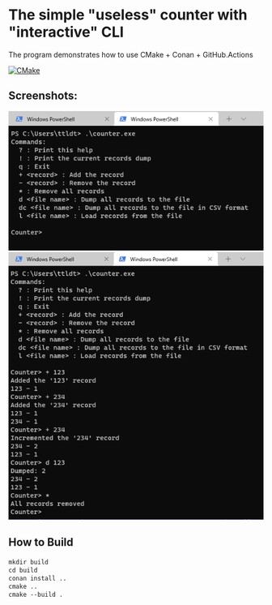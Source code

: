 # The simple "useless" counter with "interactive" CLI
The program demonstrates how to use CMake + Conan + GitHub.Actions

[![CMake](https://github.com/ttldtor/counter/actions/workflows/build.yml/badge.svg)](https://github.com/ttldtor/counter/actions/workflows/build.yml)

## Screenshots:
![1](./screenshots/1.png)
![2](./screenshots/2.png)

## How to Build

```console
mkdir build
cd build
conan install ..
cmake ..
cmake --build .
```